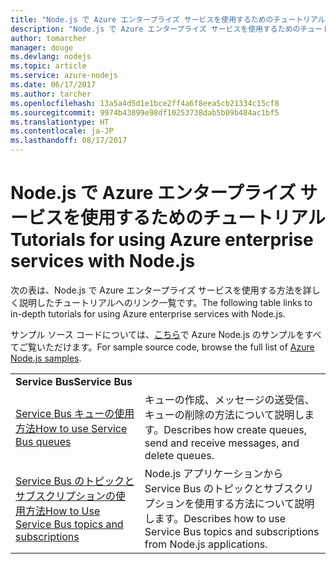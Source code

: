 ```yaml
---
title: "Node.js で Azure エンタープライズ サービスを使用するためのチュートリアル"
description: "Node.js で Azure エンタープライズ サービスを使用するためのチュートリアル。"
author: tomarcher
manager: douge
ms.devlang: nodejs
ms.topic: article
ms.service: azure-nodejs
ms.date: 06/17/2017
ms.author: tarcher
ms.openlocfilehash: 13a5a4d5d1e1bce2ff4a6f8eea5cb21334c15cf8
ms.sourcegitcommit: 9974b43899e98df10253738dab5b09b484ac1bf5
ms.translationtype: HT
ms.contentlocale: ja-JP
ms.lasthandoff: 08/17/2017
---
```

# <a name="tutorials-for-using-azure-enterprise-services-with-nodejs"></a><span data-ttu-id="cee5f-103">Node.js で Azure エンタープライズ サービスを使用するためのチュートリアル</span><span class="sxs-lookup"><span data-stu-id="cee5f-103">Tutorials for using Azure enterprise services with Node.js</span></span>

<span data-ttu-id="cee5f-104">次の表は、Node.js で Azure エンタープライズ サービスを使用する方法を詳しく説明したチュートリアルへのリンク一覧です。</span><span class="sxs-lookup"><span data-stu-id="cee5f-104">The following table links to in-depth tutorials for using Azure enterprise services with Node.js.</span></span>

<span data-ttu-id="cee5f-105">サンプル ソース コードについては、[こちら](https://azure.microsoft.com/resources/samples/?term=nodejs)で Azure Node.js のサンプルをすべてご覧いただけます。</span><span class="sxs-lookup"><span data-stu-id="cee5f-105">For sample source code, browse the full list of [Azure Node.js samples](https://azure.microsoft.com/resources/samples/?term=nodejs).</span></span>

| | |
|---|---|
| <span data-ttu-id="cee5f-106">**Service Bus**</span><span class="sxs-lookup"><span data-stu-id="cee5f-106">**Service Bus**</span></span> ||
| [<span data-ttu-id="cee5f-107">Service Bus キューの使用方法</span><span class="sxs-lookup"><span data-stu-id="cee5f-107">How to use Service Bus queues</span></span>](http://docs.microsoft.com/azure/service-bus-messaging/service-bus-nodejs-how-to-use-queues?toc=/azure/node/toc.json&bc=/azure/node/toc.json) | <span data-ttu-id="cee5f-108">キューの作成、メッセージの送受信、キューの削除の方法について説明します。</span><span class="sxs-lookup"><span data-stu-id="cee5f-108">Describes how create queues, send and receive messages, and delete queues.</span></span> |
| [<span data-ttu-id="cee5f-109">Service Bus のトピックとサブスクリプションの使用方法</span><span class="sxs-lookup"><span data-stu-id="cee5f-109">How to Use Service Bus topics and subscriptions</span></span>](http://docs.microsoft.com/azure/service-bus-messaging/service-bus-nodejs-how-to-use-topics-subscriptions?toc=/azure/node/toc.json&bc=/azure/node/toc.json) | <span data-ttu-id="cee5f-110">Node.js アプリケーションから Service Bus のトピックとサブスクリプションを使用する方法について説明します。</span><span class="sxs-lookup"><span data-stu-id="cee5f-110">Describes how to use Service Bus topics and subscriptions from Node.js applications.</span></span> |
